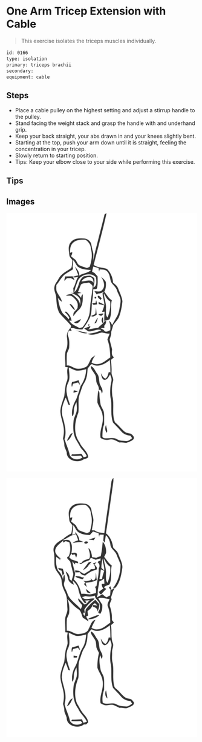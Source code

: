 # One Arm Tricep Extension with Cable
> This exercise isolates the triceps muscles individually.

``` 
id: 0166 
type: isolation 
primary: triceps brachii 
secondary:  
equipment: cable 
``` 

## Steps

 - Place a cable pulley on the highest setting and adjust a stirrup handle to the pulley.
 - Stand facing the weight stack and grasp the handle with and underhand grip.
 - Keep your back straight, your abs drawn in and your knees slightly bent.
 - Starting at the top, push your arm down until it is straight, feeling the concentration in your tricep.
 - Slowly return to starting position.
 - Tips: Keep your elbow close to your side while performing this exercise.

## Tips


## Images

![](./../svg/0166-relaxation.svg)

![](./../svg/0166-tension.svg)
